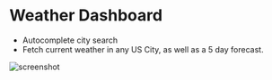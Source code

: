 # Weather Dashboard
* Autocomplete city search
* Fetch current weather in any US City, as well as a 5 day forecast.

![screenshot](https://user-images.githubusercontent.com/80937296/120140949-2df72880-c1a1-11eb-8e9e-03bf70722425.png)
